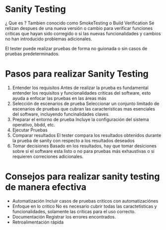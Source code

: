 # Sanity Testing

¿ Que es ?
Tambien conocido como SmokeTesting o Build Verification 
Se relizan despues de una nueva versión o cambio para verificar funciones criticas que hayan sido corregido o si las nuevas funcionalidades y cambios no han introducido problemas adicionales. 

El tester puede realizar pruebas de forma no guionada o sin casos de pruebas predeterminados.

# Pasos para realizar Sanity Testing
1. Entender los requisitos
    Antes de realizar la prueba es fundamental entender los requisitos y funcionalidades criticas del software, esto ayuda a enfocar las pruebas en las áreas más 
2. Selección de escenarios de prueba
    Seleccionar un conjunto limitado de escenarios de pruebas que cubran las características mas esenciales del software, incluyendo funcinalidades claves.
3. Preparar el entorno de prueba
    Incluye la configuración del sistema operativo, bbdd, etc.
4. Ejecutar Pruebas
5. Comparar resultados
    El tester compara los resultados obtenidos durante la prueba de sanity con respecto a los resultados deseados
6. Tomar decisiones
    Basado en los resultados, hay que tomar desiciones sobre si el software esta listo o no para pruebas más exhaustivas o si requieren correciones adicionales.

# Consejos para realizar sanity testing de manera efectiva
* Automatización
    Incluir casos de pruebas criticos con automatizaciónes
* Enfoque en lo critico
    No es necesario cubrir todas las caractetisticas y funcionalidades, solamente las criticas para el uso correcto.
* Documentación
    Registrar los errores encontrados.
* Retroalimentación rápida